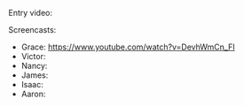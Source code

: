 Entry video: 

Screencasts:
- Grace: https://www.youtube.com/watch?v=DevhWmCn_FI
- Victor: 
- Nancy: 
- James: 
- Isaac: 
- Aaron: 
